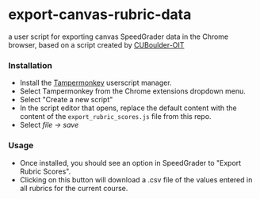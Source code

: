 # export-canvas-rubric-data
a user script for exporting canvas SpeedGrader data in the Chrome browser, based on a script created by [CUBoulder-OIT](https://github.com/CUBoulder-OIT/canvas-userscripts)

### Installation

- Install the [Tampermonkey](https://www.tampermonkey.net/) userscript manager.
- Select Tampermonkey from the Chrome extensions dropdown menu.
- Select "Create a new script"
- In the script editor that opens, replace the default content with the content of the `export_rubric_scores.js` file from this repo.
- Select _file -> save_

### Usage

- Once installed, you should see an option in SpeedGrader to "Export Rubric Scores". 
- Clicking on this button will download a .csv file of the values entered in all rubrics for the current course. 
